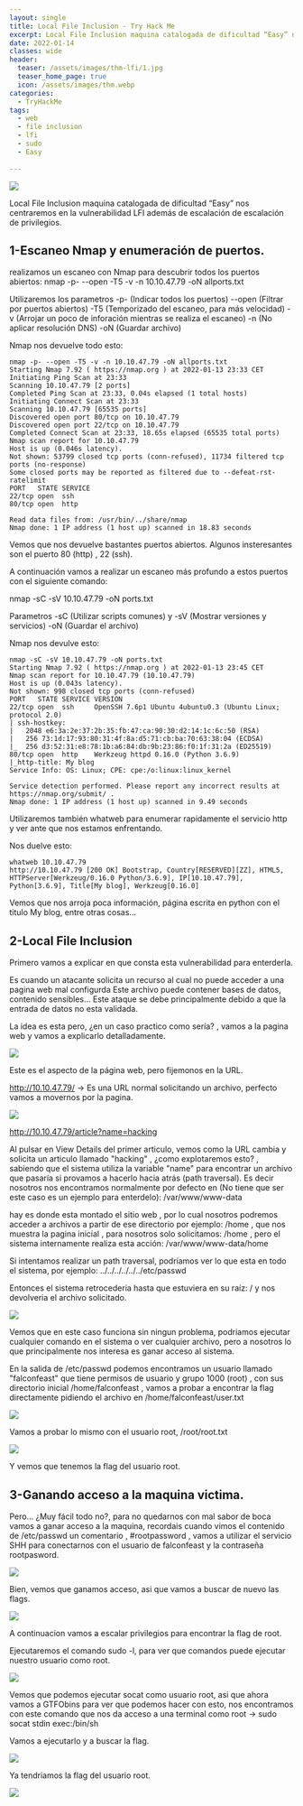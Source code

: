 ```yaml
---
layout: single
title: Local File Inclusion - Try Hack Me
excerpt: Local File Inclusion maquina catalogada de dificultad “Easy” nos centraremos en la vulnerabilidad LFI además de escalación de escalación de privilegios.
date: 2022-01-14
classes: wide
header:
  teaser: /assets/images/thm-lfi/1.jpg
  teaser_home_page: true
  icon: /assets/images/thm.webp
categories:
  - TryHackMe
tags:  
  - web
  - file inclusion
  - lfi
  - sudo
  - Easy
  
---
```


![](/assets/images/thm-lfi/1.jpeg)

Local File Inclusion maquina catalogada de dificultad “Easy” nos centraremos en la vulnerabilidad LFI además de escalación de escalación de privilegios.

## 1-Escaneo Nmap y enumeración de puertos.

realizamos un escaneo con Nmap para descubrir todos los puertos abiertos: nmap -p- --open -T5 -v -n 10.10.47.79 -oN allports.txt

Utilizaremos los parametros -p- (Indicar todos los puertos) --open (Filtrar por puertos abiertos) -T5 (Temporizado del escaneo, para más velocidad) -v (Arrojar un poco de inforación mientras se realiza el escaneo) -n (No aplicar resolución DNS) -oN (Guardar archivo)

Nmap nos devuelve todo esto:

```
nmap -p- --open -T5 -v -n 10.10.47.79 -oN allports.txt
Starting Nmap 7.92 ( https://nmap.org ) at 2022-01-13 23:33 CET
Initiating Ping Scan at 23:33
Scanning 10.10.47.79 [2 ports]
Completed Ping Scan at 23:33, 0.04s elapsed (1 total hosts)
Initiating Connect Scan at 23:33
Scanning 10.10.47.79 [65535 ports]
Discovered open port 80/tcp on 10.10.47.79
Discovered open port 22/tcp on 10.10.47.79
Completed Connect Scan at 23:33, 18.65s elapsed (65535 total ports)
Nmap scan report for 10.10.47.79
Host is up (0.046s latency).
Not shown: 53799 closed tcp ports (conn-refused), 11734 filtered tcp ports (no-response)
Some closed ports may be reported as filtered due to --defeat-rst-ratelimit
PORT   STATE SERVICE
22/tcp open  ssh
80/tcp open  http

Read data files from: /usr/bin/../share/nmap
Nmap done: 1 IP address (1 host up) scanned in 18.83 seconds
```

Vemos que nos devuelve bastantes puertos abiertos. Algunos insteresantes son el puerto 80 (http) , 22 (ssh).

A continuación vamos a realizar un escaneo más profundo a estos puertos con el siguiente comando:

nmap -sC -sV 10.10.47.79 -oN ports.txt

Parametros -sC (Utilizar scripts comunes) y -sV (Mostrar versiones y servicios) -oN (Guardar el archivo)


Nmap nos devulve esto:

```
nmap -sC -sV 10.10.47.79 -oN ports.txt
Starting Nmap 7.92 ( https://nmap.org ) at 2022-01-13 23:45 CET
Nmap scan report for 10.10.47.79 (10.10.47.79)
Host is up (0.043s latency).
Not shown: 998 closed tcp ports (conn-refused)
PORT   STATE SERVICE VERSION
22/tcp open  ssh     OpenSSH 7.6p1 Ubuntu 4ubuntu0.3 (Ubuntu Linux; protocol 2.0)
| ssh-hostkey: 
|   2048 e6:3a:2e:37:2b:35:fb:47:ca:90:30:d2:14:1c:6c:50 (RSA)
|   256 73:1d:17:93:80:31:4f:8a:d5:71:cb:ba:70:63:38:04 (ECDSA)
|_  256 d3:52:31:e8:78:1b:a6:84:db:9b:23:86:f0:1f:31:2a (ED25519)
80/tcp open  http    Werkzeug httpd 0.16.0 (Python 3.6.9)
|_http-title: My blog
Service Info: OS: Linux; CPE: cpe:/o:linux:linux_kernel

Service detection performed. Please report any incorrect results at https://nmap.org/submit/ .
Nmap done: 1 IP address (1 host up) scanned in 9.49 seconds
```

Utilizaremos también whatweb para enumerar rapidamente el servicio http y ver ante que nos estamos enfrentando.

Nos duelve esto:

```
whatweb 10.10.47.79
http://10.10.47.79 [200 OK] Bootstrap, Country[RESERVED][ZZ], HTML5, HTTPServer[Werkzeug/0.16.0 Python/3.6.9], IP[10.10.47.79], Python[3.6.9], Title[My blog], Werkzeug[0.16.0]
```

Vemos que nos arroja poca información, página escrita en python con el titulo My blog, entre otras cosas...

## 2-Local File Inclusion

Primero vamos a explicar en que consta esta vulnerabilidad para enterderla.

Es cuando un atacante solicita un recurso al cual no puede acceder a una pagina web mal configurda Este archivo puede contener bases de datos, contenido sensibles… Este ataque se debe principalmente debido a que la entrada de datos no esta validada.

La idea es esta pero, ¿en un caso practico como sería? , vamos a la pagina web y vamos a explicarlo detalladamente.

![](/assets/images/thm-lfi/2.jpg)

Este es el aspecto de la página web, pero fijemonos en la URL.

http://10.10.47.79/ -> Es una URL normal solicitando un archivo, perfecto vamos a movernos por la pagina.

![](/assets/images/thm-lfi/3.jpg)

http://10.10.47.79/article?name=hacking

Al pulsar en View Details del primer articulo, vemos como la URL cambia y solicita un articulo llamado "hacking" , ¿como explotaremos esto? , sabiendo que el sistema utiliza la variable "name" para encontrar un archivo que pasaría si provamos a hacerlo hacia atrás (path traversal).
Es decir nosotros nos encontramos normalmente por defecto en (No tiene que ser este caso es un ejemplo para enterdelo): /var/www/www-data 

hay es donde esta montado el sitio web , por lo cual nosotros podremos acceder a archivos a partir de ese directorio por ejemplo: /home , que nos muestra la pagina inicial , para nosotros solo solicitamos: /home , pero el sistema internamente realiza esta acción: 
/var/www/www-data/home

Si intentamos realizar un path traversal, podríamos ver lo que esta en todo el sistema, por ejemplo: ../../../../../../etc/passwd

Entonces el sistema retrocederia hasta que estuviera en su raíz: / y nos devolveria el archivo solicitado.

![](/assets/images/thm-lfi/4.jpg)

Vemos que en este caso funciona sin ningun problema, podriamos ejecutar cualquier comando en el sistema o ver cualquier archivo, pero a nosotros lo que principalmente nos interesa es ganar acceso al sistema.

En la salida de /etc/passwd podemos encontramos un usuario llamado "falconfeast" que tiene permisos de usuario y grupo 1000 (root) , con sus directorio inicial /home/falconfeast , vamos a probar a encontrar la flag directamente pidiendo el archivo en /home/falconfeast/user.txt

![](/assets/images/thm-lfi/5.jpg)

Vamos a probar lo mismo con el usuario root, /root/root.txt

![](/assets/images/thm-lfi/6.jpg)

Y vemos que tenemos la flag del usuario root.

## 3-Ganando acceso a la maquina victima. 

Pero... ¿Muy fácil todo no?, para no quedarnos con mal sabor de boca vamos a ganar acceso a la maquina, recordais cuando vimos el contenido de /etc/passwd un comentario , #rootpassword , vamos a utilizar el servicio SHH para conectarnos con el usuario de falconfeast y la contraseña rootpasword.


![](/assets/images/thm-lfi/7.jpeg)

Bien, vemos que ganamos acceso, asi que vamos a buscar de nuevo las flags.

![](/assets/images/thm-lfi/8.jpg)

A continuacion vamos a escalar privilegios para encontrar la flag de root.

Ejecutaremos el comando sudo -l, para ver que comandos puede ejecutar nuestro usuario como root.


![](/assets/images/thm-lfi/9.jpg)

Vemos que podemos ejecutar socat como usuario root, asi que ahora vamos a GTFObins para ver que podemos hacer con esto, nos encontramos con este comando que nos da acceso a una terminal como root -> sudo socat stdin exec:/bin/sh

Vamos a ejecutarlo y a buscar la flag.

![](/assets/images/thm-lfi/10.jpg)

Ya tendriamos la flag del usuario root.


![](/assets/images/thm-lfi/ultima.jpg)
